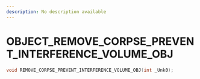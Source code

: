 ```yaml
---
description: No description available 
---
```


# OBJECT\_REMOVE_CORPSE_PREVENT_INTERFERENCE_VOLUME_OBJ

```cpp
void REMOVE_CORPSE_PREVENT_INTERFERENCE_VOLUME_OBJ(int _Unk0);
```